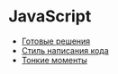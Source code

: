 # JavaScript

- [Готовые решения](ready-solutions/index.md)
- [Стиль написания кода](code-style/index.md)
- [Тонкие моменты](subtle-points/index.md)
